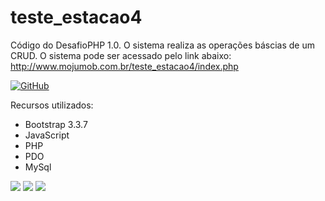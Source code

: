 # teste_estacao4
Código do DesafioPHP 1.0.
O sistema realiza as operações báscias de um CRUD. 
O sistema pode ser acessado pelo link abaixo:
http://www.mojumob.com.br/teste_estacao4/index.php

[![GitHub](https://img.shields.io/github/license/mashape/apistatus.svg)](https://github.com/marcoscuomo/teste_estacao4/blob/master/LICENSE)

Recursos utilizados:
- Bootstrap 3.3.7
- JavaScript
- PHP
- PDO
- MySql

<img src="http://www.mojumob.com.br/teste_estacao4/1.png"/>
<img src="http://www.mojumob.com.br/teste_estacao4/2.png"/>
<img src="http://www.mojumob.com.br/teste_estacao4/3.png"/>


